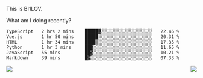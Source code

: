 This is BI1LQV.

What am I doing recently?

<!--START_SECTION:waka-->

```text
TypeScript   2 hrs 2 mins    █████▓░░░░░░░░░░░░░░░░░░░   22.46 %
Vue.js       1 hr 50 mins    █████░░░░░░░░░░░░░░░░░░░░   20.31 %
HTML         1 hr 34 mins    ████▒░░░░░░░░░░░░░░░░░░░░   17.35 %
Python       1 hr 3 mins     ███░░░░░░░░░░░░░░░░░░░░░░   11.65 %
JavaScript   55 mins         ██▓░░░░░░░░░░░░░░░░░░░░░░   10.21 %
Markdown     39 mins         █▓░░░░░░░░░░░░░░░░░░░░░░░   07.33 %
```

<!--END_SECTION:waka-->
<img align="right" src="https://github-readme-stats.vercel.app/api?username=bi1lqv&show_icons=true&count_private=true">

<img src="https://metrics.lecoq.io/bi1lqv?template=classic&base.activity=0&base.community=0&base.repositories=0&base.metadata=0&isocalendar=1&base=header%2C%20activity%2C%20community%2C%20repositories%2C%20metadata&base.indepth=false&base.hireable=false&isocalendar=false&isocalendar.duration=full-year&config.timezone=Asia%2FShanghai">
